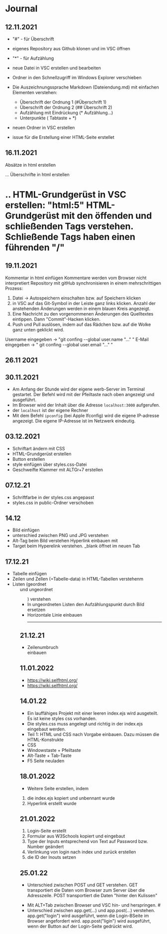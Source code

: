 # Journal

## 12.11.2021
* "#" - für Überschrift 
* eigenes Repository aus Github klonen und im VSC öffnen
* "*" - für Aufzählung
* neue Datei in VSC erstellen und bearbeiten
* Ordner in den Schnellzugriff im Windows Explorer verschieben
* Die Auszeichnungssprache Markdown (Dateiendung.md) mit einfachen Elementen verstehen:
    * Überschrift der Ordnung 1 (#Überschrift 1) 
    * Überschrift der Ordnung 2 (## Überschrift 2)
    * Aufzählung mit Eindrückung (* Aufzählung...) 
    * Unterpunkte ( Tabtaste + *)

* neuen Ordner in VSC erstellen
* issue für die Erstellung einer HTML-Seite erstellet 

## 16.11.2021
Absätze in html erstellen <p>...
Überschrifte in html erstellen <h1>..
HTML-Grundgerüst in VSC erstellen: "html:5"
HTML-Grundgerüst mit den öffenden und schließenden Tags verstehen.
Schließende Tags haben einen führenden "/"

## 19.11.2021
Kommentar in html einfügen <!----> Kommentare werden vom Browser nicht interpretiert
Repository mit gitHub synchronisieren in einem mehrschrittigen Prozess:  
   1. Datei -> Autospeichern einschalten bzw. auf Speichern klicken
   2. in VSC auf das Git-Symbol in der Leiste ganz links klicken. Anzahl der anstehenden Änderungen werden in einem blauen Kreis angezeigt.
   3. Eine Nachricht zu den vorgenommenen Änderungen des Quelltextes eintippen. Dann "Commit"-Hacken klicken.
   4. Push und Pull auslösen, indem auf das Rädchen bzw. auf die Wolke ganz unten geklickt wird.

Username eingegeben -> "git confing --global user.name "..." "
E-Mail eingegeben -> " git confing --global user.email "..." "

## 26.11 2021

## 30.11.2021
* Am Anfang der Stunde wird der eigene werb-Server im Terminal gestartet. Der Befehl wird mit der Pfeiltaste nach oben angezeigt und ausgeführt.
* Im Browser wird der Inhalt über die Adresse ```localhost:3000``` aufgerufen.
* der ```localhost``` ist der eigene Rechner 
* Mit dem Befehl ```ipconfig``` (bei Apple Ifconfig) wird die eigene IP-adresse angezeigt. Die eigene IP-Adresse ist im Netzwerk eindeutig.

## 03.12.2021
* Schriftart ändern mit CSS
* HTML-Grundgerüst erstellen
* Button erstellen
* style einfügen über styles.css-Datei
* Geschweifte Klammer mit ALTGr+7 erstellen

## 07.12.21
* Schriftfarbe in der styles.css angepasst
* styles.css in public-Ordner verschoben


## 14.12
* Bild einfügen
* unterschied zwischen PNG und JPG verstehen
* Alt-Tag beim Bild verstehen 
Hyperlink einbauen mit <a href..></a>
* Target beim Hyperelink verstehen. _blank öffnet im neuen Tab

## 17.12.21
* Tabelle einfügen
* Zeilen <tr> und Zellen <td> (=Tabelle-data)
in HTML-Tabellen verstehenm
* Listen (geordnet <ol> und ungeordnet <ul>) verstehen 
* In ungeordneten Listen den Aufzählungspunkt durch Bild ersetzen 
* Horizontale Linie einbauen <hr>

## 21.12.21
* Zeilenumbruch <br> einbauen

## 11.01.2022
* https://wiki.selfhtml.org/
* https://wiki.selfhtml.org/

## 14.01.22
* Ein lauffähiges Projekt mit einer leeren index.ejs wird ausgeteilt. Es ist keine styles css vorhanden.
* Die styles.css muss angelegt und richtig in der index.ejs eingebaut werden.
* Teil 1: HTML und CSS nach Vorgabe einbauen. Dazu müssen die HTML-Konstrukte
* CSS 
* Windowstaste + Pfeiltaste 
* Alt-Taste + Tab-Taste
* F5 Seite neuladen 

## 18.01.2022
* Weitere Seite erstellen, indem 
1. die index.ejs kopiert und unbennant wurde
2. Hyperlink erstellt wurde

## 21.01.2022
1.  Login-Seite erstellt 
2.  Formular aus W3Schools kopiert und eingebaut
3. Type der Inputs entsprechend von Text auf Password bzw. Number geändert 
4. Verlinkung von login nach index und zurück erstellen 
5. die ID der Inouts setzen 

## 25.01.22
+ Unterschied zwischen POST und GET verstehen. GET transportiert die Daten vom Browser zum Server über die Adresszeile. POST transportiert die Daten "hinter den Kulissen" 
* Mit ALT+Tab zwischen Browser und VSC hin- und herspringen. #
* Unterschied zwischen app.get(...) und app.post(...)
verstehen. app.get("login") wird ausgeführt, wenn die 
Login-BSeite im Browser angefordert wird. app.post("ligin") wird ausgeführt, wenn der Button auf der Login-Seite gedrückt wird. 

